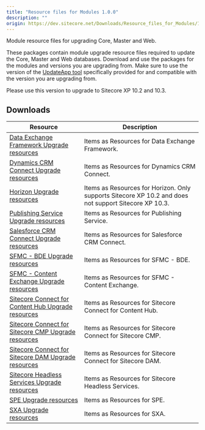 ```yaml
---
title: "Resource files for Modules 1.0.0"
description: ""
origin: https://dev.sitecore.net/Downloads/Resource_files_for_Modules/1x/Resource_files_for_Modules_100
---
```


Module resource files for upgrading Core, Master and Web.

These packages contain module upgrade resource files required to update the Core, Master and Web databases. Download and use the packages for the modules and versions you are upgrading from. Make sure to use the version of the [UpdateApp tool](/downloads/Sitecore_UpdateApp_Tool) specifically provided for and compatible with the version you are upgrading from.

  <Alert variant='warning' mb={4}>
    <AlertIcon />
    Please use this version to upgrade to Sitecore XP 10.2 and 10.3. 
  </Alert>
  

## Downloads

 | Resource | Description |
 | --- | --- |
 | [Data Exchange Framework Upgrade resources](https://scdp.blob.core.windows.net/downloads/Resource%20files%20for%20Modules/1x/Resource%20files%20for%20Modules%20100/Secure/Data%20Exchange%20Framework%20Upgrade%20resources%201.0.0.zip) | Items as Resources for Data Exchange Framework. |
 | [Dynamics CRM Connect Upgrade resources](https://scdp.blob.core.windows.net/downloads/Resource%20files%20for%20Modules/1x/Resource%20files%20for%20Modules%20100/Secure/Dynamics%20CRM%20Connect%20Upgrade%20resources%201.0.0.zip) | Items as Resources for Dynamics CRM Connect. |
 | [Horizon Upgrade resources](https://scdp.blob.core.windows.net/downloads/Resource%20files%20for%20Modules/1x/Resource%20files%20for%20Modules%20100/Secure/Horizon%20Upgrade%20resources%201.0.0.zip) | Items as Resources for Horizon. Only supports Sitecore XP 10.2 and does not support Sitecore XP 10.3. |
 | [Publishing Service Upgrade resources](https://scdp.blob.core.windows.net/downloads/Resource%20files%20for%20Modules/1x/Resource%20files%20for%20Modules%20100/Secure/Publishing%20Service%20Upgrade%20resources%201.0.0.zip) | Items as Resources for Publishing Service. |
 | [Salesforce CRM Connect Upgrade resources](https://scdp.blob.core.windows.net/downloads/Resource%20files%20for%20Modules/1x/Resource%20files%20for%20Modules%20100/Secure/Salesforce%20CRM%20Connect%20Upgrade%20resources%201.0.0.zip) | Items as Resources for Salesforce CRM Connect. |
 | [SFMC - BDE Upgrade resources](https://scdp.blob.core.windows.net/downloads/Resource%20files%20for%20Modules/1x/Resource%20files%20for%20Modules%20100/Secure/SFMC%20-%20BDE%20Upgrade%20resources%201.0.0.zip) | Items as Resources for SFMC - BDE. |
 | [SFMC - Content Exchange Upgrade resources](https://scdp.blob.core.windows.net/downloads/Resource%20files%20for%20Modules/1x/Resource%20files%20for%20Modules%20100/Secure/SFMC%20-%20Content%20Exchange%20Upgrade%20resources%201.0.0.zip) | Items as Resources for SFMC - Content Exchange. |
 | [Sitecore Connect for Content Hub Upgrade resources](https://scdp.blob.core.windows.net/downloads/Resource%20files%20for%20Modules/1x/Resource%20files%20for%20Modules%20100/Secure/Sitecore%20Connect%20for%20Content%20Hub%20Upgrade%20resources%201.0.0.zip) | Items as Resources for Sitecore Connect for Content Hub. |
 | [Sitecore Connect for Sitecore CMP Upgrade resources](https://scdp.blob.core.windows.net/downloads/Resource%20files%20for%20Modules/1x/Resource%20files%20for%20Modules%20100/Secure/Sitecore%20Connect%20for%20Sitecore%20CMP%20Upgrade%20resources%201.0.0.zip) | Items as Resources for Sitecore Connect for Sitecore CMP. |
 | [Sitecore Connect for Sitecore DAM Upgrade resources](https://scdp.blob.core.windows.net/downloads/Resource%20files%20for%20Modules/1x/Resource%20files%20for%20Modules%20100/Secure/Sitecore%20Connect%20for%20Sitecore%20DAM%20Upgrade%20resources%201.0.0.zip) | Items as Resources for Sitecore Connect for Sitecore DAM. |
 | [Sitecore Headless Services Upgrade resources](https://scdp.blob.core.windows.net/downloads/Resource%20files%20for%20Modules/1x/Resource%20files%20for%20Modules%20100/Secure/Sitecore%20Headless%20Services%20Upgrade%20resources%201.0.0.zip) | Items as Resources for Sitecore Headless Services. |
 | [SPE Upgrade resources](https://scdp.blob.core.windows.net/downloads/Resource%20files%20for%20Modules/1x/Resource%20files%20for%20Modules%20100/Secure/SPE%20Upgrade%20resources%201.0.0.zip) | Items as Resources for SPE. |
 | [SXA Upgrade resources](https://scdp.blob.core.windows.net/downloads/Resource%20files%20for%20Modules/1x/Resource%20files%20for%20Modules%20100/Secure/SXA%20Upgrade%20resources%201.0.0.zip) | Items as Resources for SXA. |